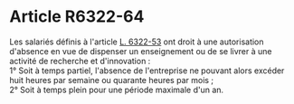 # Article R6322-64

  
Les salariés définis à l'article [L. 6322-53][1] ont droit à une autorisation d'absence en vue de dispenser un enseignement ou de se livrer à une activité de recherche et d'innovation :   
1° Soit à temps partiel, l'absence de l'entreprise ne pouvant alors excéder huit heures par semaine ou quarante heures par mois ;   
2° Soit à temps plein pour une période maximale d'un an.

 [1]: /affichCodeArticle.do?cidTexte=LEGITEXT000006072050&idArticle=LEGIARTI000006904212&dateTexte=&categorieLien=cid